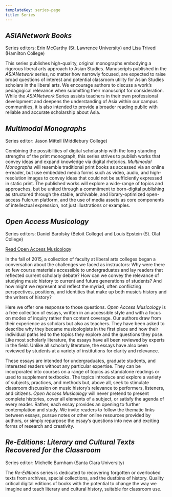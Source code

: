 ```yaml
---
templateKey: series-page
title: Series
---
```

<h2 id="asianetwork"><cite>ASIANetwork Books</cite></h2>

Series editors: Erin McCarthy (St. Lawrence University) and Lisa Trivedi (Hamilton College)

This series publishes high-quality, original monographs embodying a rigorous liberal arts approach to Asian Studies. Manuscripts published in the *ASIANetwork* series, no matter how narrowly focused, are expected to raise broad questions of interest and potential classroom utility for Asian Studies scholars in the liberal arts. We encourage authors to discuss a work’s pedagogical relevance when submitting their manuscript for consideration. While the *ASIANetwork* Series assists teachers in their own professional development and deepens the understanding of Asia within our campus communities, it is also intended to provide a broader reading public with reliable and accurate scholarship about Asia.

<h2 id="multimodal"><cite>Multimodal Monographs</cite></h2>

Series editor: Jason Mittell (Middlebury College)

Combining the possibilities of digital scholarship with the long-standing strengths of the print monograph, this series strives to publish works that convey ideas and expand knowledge via digital rhetorics. *Multimodal Monographs* will resemble traditional print books as accessed via an online e-reader, but use embedded media forms such as video, audio, and high-resolution images to convey ideas that could not be sufficiently expressed in static print. The published works will explore a wide-range of topics and approaches, but be united through a commitment to born-digital publishing as structured through the stable, archivable, and library-optimized open-access Fulcrum platform, and the use of media assets as core components of intellectual expression, not just illustrations or examples.

<h2 id="oam"><cite>Open Access Musicology</cite></h2>

Series editors: Daniel Barolsky (Beloit College) and Louis Epstein (St. Olaf College)

<a class="btn btn-secondary" href="https://www.fulcrum.org/leverpress?f%5Bseries_sim%5D%5B%5D=Open+Access+Musicology&locale=en">Read Open Access Musicology</a>

In the fall of 2015, a collection of faculty at liberal arts colleges began a conversation about the challenges we faced as instructors: Why were there so few course materials accessible to undergraduates and lay readers that reflected current scholarly debate? How can we convey the relevance of studying music history to current and future generations of students? And how might we represent and reflect the myriad, often conflicting perspectives, positions, and identities that make up both music’s history and the writers of history?

Here we offer one response to those questions. *Open Access Musicology* is a free collection of essays, written in an accessible style and with a focus on modes of inquiry rather than content coverage. Our authors draw from their experience as scholars but also as teachers. They have been asked to describe why they became musicologists in the first place and how their individual paths led to the topics they explore and the questions they pose. Like most scholarly literature, the essays have all been reviewed by experts in the field. Unlike all scholarly literature, the essays have also been reviewed by students at a variety of institutions for clarity and relevance.

These essays are intended for undergraduates, graduate students, and interested readers without any particular expertise. They can be incorporated into courses on a range of topics as standalone readings or used to supplement textbooks. The topics introduce and explore a variety of subjects, practices, and methods but, above all, seek to stimulate classroom discussion on music history’s relevance to performers, listeners, and citizens. *Open Access Musicology* will never pretend to present complete histories, cover all elements of a subject, or satisfy the agenda of every reader. Rather, each essay provides an opening to further contemplation and study. We invite readers to follow the thematic links between essays, pursue notes or other online resources provided by authors, or simply repurpose the essay’s questions into new and exciting forms of research and creativity.

<h2 id="re-editions"><cite>Re-Editions: Literary and Cultural Texts Recovered for the Classroom</cite></h2>

Series editor: Michelle Burnham (Santa Clara University)

The *Re-Editions* series is dedicated to recovering forgotten or overlooked texts from archives, special collections, and the dustbins of history. Quality critical digital editions of books with the potential to change the way we imagine and teach literary and cultural history, suitable for classroom use.